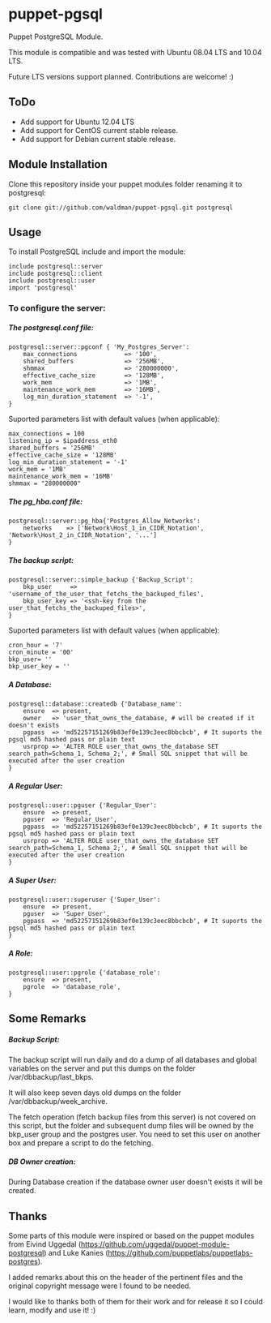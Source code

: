 puppet-pgsql
============

Puppet PostgreSQL Module.

This module is compatible and was tested with Ubuntu 08.04 LTS and 10.04 LTS.

Future LTS versions support planned. Contributions are welcome! :)


ToDo
----
* Add support for Ubuntu 12.04 LTS
* Add support for CentOS current stable release.
* Add support for Debian current stable release.


Module Installation
------------

Clone this repository inside your puppet modules folder renaming it to postgresql:

    git clone git://github.com/waldman/puppet-pgsql.git postgresql


Usage
-----

To install PostgreSQL include and import the module:

	include postgresql::server
    include postgresql::client
    include postgresql::user
    import 'postgresql'
	

### To configure the server:

##### The postgresql.conf file:

	postgresql::server::pgconf { 'My_Postgres_Server':
		max_connections				=> '100',
		shared_buffers				=> '256MB',
		shmmax						=> '280000000',
		effective_cache_size		=> '128MB',
		work_mem					=> '1MB',
		maintenance_work_mem		=> '16MB',
		log_min_duration_statement  => '-1',
	}

Suported parameters list with default values (when applicable):

    max_connections = 100
    listening_ip = $ipaddress_eth0
    shared_buffers = '256MB'
    effective_cache_size = '128MB'
    log_min_duration_statement = '-1'
    work_mem = '1MB'
    maintenance_work_mem = '16MB'
    shmmax = "280000000"

##### The pg\_hba.conf file:

    postgresql::server::pg_hba{'Postgres_Allow_Networks':
		networks	=> ['Network\Host_1_in_CIDR_Notation', 'Network\Host_2_in_CIDR_Notation', '...']
	}

##### The backup script:

    postgresql::server::simple_backup {'Backup_Script':
        bkp_user     => 'username_of_the_user_that_fetchs_the_backuped_files',
        bkp_user_key => '<ssh-key from the user_that_fetchs_the_backuped_files>',
    }

Suported parameters list with default values (when applicable):

    cron_hour = '7'
    cron_minute = '00'
    bkp_user= ''
    bkp_user_key = ''

##### A Database:

    postgresql::database::createdb {'Database_name':
        ensure  => present,
        owner   => 'user_that_owns_the_database, # will be created if it doesn't exists
        pgpass  => 'md52257151269b83ef0e139c3eec8bbcbcb', # It suports the pgsql md5 hashed pass or plain text
        usrprop => 'ALTER ROLE user_that_owns_the_database SET search_path=Schema_1, Schema_2;', # Small SQL snippet that will be executed after the user creation
    }

##### A Regular User:

    postgresql::user::pguser {'Regular_User':
        ensure  => present,
        pguser  => 'Regular_User',
        pgpass  => 'md52257151269b83ef0e139c3eec8bbcbcb', # It suports the pgsql md5 hashed pass or plain text
        usrprop => 'ALTER ROLE user_that_owns_the_database SET search_path=Schema_1, Schema_2;', # Small SQL snippet that will be executed after the user creation
    }

##### A Super User:
 
    postgresql::user::superuser {'Super_User':
        ensure  => present,
        pguser  => 'Super_User',
        pgpass  => 'md52257151269b83ef0e139c3eec8bbcbcb', # It suports the pgsql md5 hashed pass or plain text
    }

##### A Role:
 
    postgresql::user::pgrole {'database_role':
        ensure  => present,
        pgrole  => 'database_role',
    }


Some Remarks
------------
##### Backup Script:
The backup script will run daily and do a dump of all databases and global variables 
on the server and put this dumps on the folder /var/dbbackup/last\_bkps.

It will also keep seven days old dumps on the folder
/var/dbbackup/week\_archive.

The fetch operation (fetch backup files from this server) is not covered on this
script, but the folder and subsequent dump files will be owned by the bkp\_user
group and the postgres user. You need to set this user on another box and
prepare a script to do the fetching.


##### DB Owner creation:
During Database creation if the database owner user doesn't exists it will be
created.


Thanks
------
Some parts of this module were inspired or based on the puppet modules from
Eivind Uggedal (https://github.com/uggedal/puppet-module-postgresql) and 
Luke Kanies (https://github.com/puppetlabs/puppetlabs-postgres).

I added remarks about this on the header of the pertinent files and the original copyright message were I
found to be needed.

I would like to thanks both of them for their work and for release it so I could
learn, modify and use it! :)
